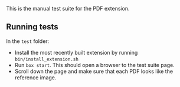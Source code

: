 This is the manual test suite for the PDF extension.

## Running tests

In the `test` folder:

- Install the most recently built extension by running `bin/install_extension.sh`
- Run `box start`. This should open a browser to the test suite page.
- Scroll down the page and make sure that each PDF looks like the reference image.
